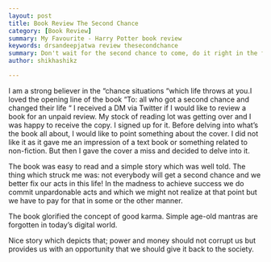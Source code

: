 ```yaml
---
layout: post
title: Book Review The Second Chance
category: [Book Review]
summary: My Favourite - Harry Potter book review
keywords: drsandeepjatwa review thesecondchance
summary: Don't wait for the second chance to come, do it right in the first instance
author: shikhashikz

---
```


I am a strong believer in the “chance situations “which life throws at you.I loved the opening line of the book
“To: all who got a second chance and changed their life “
I received a DM via Twitter if I would like to review a book for an unpaid review. My stock of reading lot was getting over and I was happy to receive the copy. I signed up for it. 
Before delving into what’s the book all about, I would like to point something about the cover. 
I did not like it as it gave me an impression of a text book or something related to non-fiction. 
But then I gave the cover a miss and decided to delve into it.

The book was easy to read and a simple story which was well told. The thing which struck me was: not everybody will get a second chance 
and we better fix our acts in this life! In the madness to achieve success we do commit unpardonable acts and which we might not 
realize at that point but we have to pay for that in some or the other manner. 

The book glorified the concept of good karma. Simple age-old mantras are forgotten in today’s digital world.

Nice story which depicts that; power and money should not corrupt us but provides us with an opportunity 
that we should give it back to the society.
